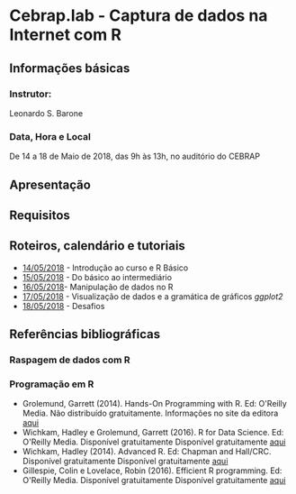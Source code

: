 #  Cebrap.lab - Captura de dados na Internet com R

## Informações básicas

### Instrutor: 

Leonardo S. Barone

### Data, Hora e Local

De 14 a 18 de Maio de 2018, das 9h às 13h, no auditório do CEBRAP

## Apresentação

## Requisitos

## Roteiros, calendário e tutoriais

- [14/05/2018](https://github.com/leobarone/cebrap_lab_raspagem_r/blob/master/roteiros/roteiro20180514.md) - Introdução ao curso e R Básico
- [15/05/2018](https://github.com/leobarone/cebrap_lab_raspagem_r/blob/master/roteiros/roteiro20180515.md) - Do básico ao intermediário
- [16/05/2018](https://github.com/leobarone/cebrap_lab_raspagem_r/blob/master/roteiros/roteiro20180516.md)- Manipulação de dados no R
- [17/05/2018](https://github.com/leobarone/cebrap_lab_raspagem_r/blob/master/roteiros/roteiro20180517.md) - Visualização de dados e a gramática de gráficos _ggplot2_
- [18/05/2018](https://github.com/leobarone/cebrap_lab_raspagem_r/blob/master/roteiros/roteiro20180518.md) - Desafios

## Referências bibliográficas 

### Raspagem de dados com R

### Programação em R

- Grolemund, Garrett (2014). Hands-On Programming with R. Ed: O'Reilly Media. Não distribuído gratuitamente. Informações no site da editora [aqui](http://shop.oreilly.com/product/0636920028574.do)
- Wichkam, Hadley e Grolemund, Garrett (2016). R for Data Science. Ed: O'Reilly Media. Disponível gratuitamente Disponível gratuitamente [aqui](http://r4ds.had.co.nz/data-visualisation.html)
- Wichkam, Hadley (2014). Advanced R. Ed: Chapman and Hall/CRC. Disponível gratuitamente Disponível gratuitamente [aqui](http://adv-r.had.co.nz/)
- Gillespie, Colin e Lovelace, Robin (2016). Efficient R programming. Ed: O'Reilly Media. Disponível gratuitamente Disponível gratuitamente [aqui](https://csgillespie.github.io/efficientR/)
